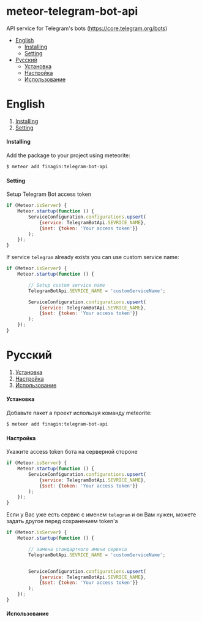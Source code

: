 meteor-telegram-bot-api
=======================
API service for Telegram's bots (https://core.telegram.org/bots)

* [English](#english)
    * [Installing](#installing)
    * [Setting](#setting)
* [Русский](#Русский)
    * [Установка](#Установка)
    * [Настройка](#Настройка)
    * [Использование](#Использование)

# English

1. [Installing](#installing)
2. [Setting](#setting)

#### Installing
Add the package to your project using meteorite:
```bash
$ meteor add finagin:telegram-bot-api
```

#### Setting
Setup Telegram Bot access token
```js
if (Meteor.isServer) {
    Meteor.startup(function () {
        ServiceConfiguration.configurations.upsert(
            {service: TelegramBotApi.SEVRICE_NAME},
            {$set: {token: 'Your access token'}}
        );
    });
}
```
If service ```telegram``` already exists you can use custom service name:
```js
if (Meteor.isServer) {
    Meteor.startup(function () {

        // Setup custom service name
        TelegramBotApi.SEVRICE_NAME = 'customServiceName';

        ServiceConfiguration.configurations.upsert(
            {service: TelegramBotApi.SEVRICE_NAME},
            {$set: {token: 'Your access token'}}
        );
    });
}
```

# Русский

1. [Установка](#Установка)
2. [Настройка](#Настройка)
3. [Использование](#Использование)

#### Установка
Добавьте пакет а проект используя команду meteorite:
```bash
$ meteor add finagin:telegram-bot-api
```

#### Настройка
Укажите access token бота на серверной стороне
```js
if (Meteor.isServer) {
    Meteor.startup(function () {
        ServiceConfiguration.configurations.upsert(
            {service: TelegramBotApi.SEVRICE_NAME},
            {$set: {token: 'Your access token'}}
        );
    });
}
```
Если у Вас уже есть сервис с именем ```telegram``` и он Вам нужен, можете задать другое перед сохранением token'а
```js
if (Meteor.isServer) {
    Meteor.startup(function () {

        // замена стандартного имени сервиса
        TelegramBotApi.SEVRICE_NAME = 'customServiceName';


        ServiceConfiguration.configurations.upsert(
            {service: TelegramBotApi.SEVRICE_NAME},
            {$set: {token: 'Your access token'}}
        );
    });
}
```

#### Использование
